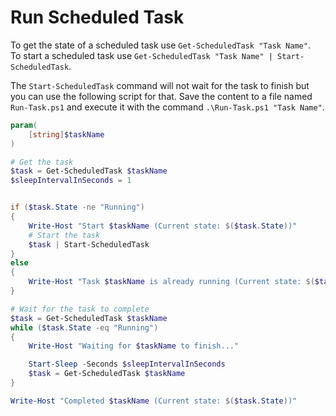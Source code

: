 # Run Scheduled Task

To get the state of a scheduled task use `Get-ScheduledTask "Task Name"`.  
To start a scheduled task use `Get-ScheduledTask "Task Name" | Start-ScheduledTask`.

The `Start-ScheduledTask` command will not wait for the task to finish but you can use the following script for that. Save the content to a file named `Run-Task.ps1` and execute it with the command `.\Run-Task.ps1 "Task Name"`.

```powershell
param(
    [string]$taskName
)

# Get the task
$task = Get-ScheduledTask $taskName
$sleepIntervalInSeconds = 1


if ($task.State -ne "Running")
{
	Write-Host "Start $taskName (Current state: $($task.State))"
	# Start the task
	$task | Start-ScheduledTask
}
else
{
	Write-Host "Task $taskName is already running (Current state: $($task.State))"
}

# Wait for the task to complete
$task = Get-ScheduledTask $taskName
while ($task.State -eq "Running")
{
    Write-Host "Waiting for $taskName to finish..."

    Start-Sleep -Seconds $sleepIntervalInSeconds
    $task = Get-ScheduledTask $taskName
}

Write-Host "Completed $taskName (Current state: $($task.State))"
```